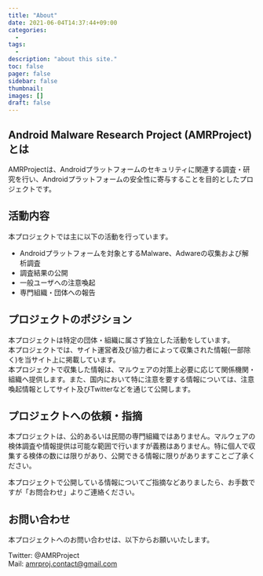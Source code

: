 ```yaml
---
title: "About"
date: 2021-06-04T14:37:44+09:00
categories:
  -
tags:
  -
description: "about this site."
toc: false
pager: false
sidebar: false
thumbnail: 
images: []
draft: false
---
```


## Android Malware Research Project (AMRProject) とは

AMRProjectは、Androidプラットフォームのセキュリティに関連する調査・研究を行い、Androidプラットフォームの安全性に寄与することを目的としたプロジェクトです。

## 活動内容

本プロジェクトでは主に以下の活動を行っています。

- Androidプラットフォームを対象とするMalware、Adwareの収集および解析調査
- 調査結果の公開
- 一般ユーザへの注意喚起
- 専門組織・団体への報告

## プロジェクトのポジション

本プロジェクトは特定の団体・組織に属さず独立した活動をしています。  
本プロジェクトでは、サイト運営者及び協力者によって収集された情報(一部除く)を当サイト上に掲載しています。  
本プロジェクトで収集した情報は、マルウェアの対策上必要に応じて関係機関・組織へ提供します。また、国内において特に注意を要する情報については、注意喚起情報としてサイト及びTwitterなどを通じて公開します。

## プロジェクトへの依頼・指摘

本プロジェクトは、公的あるいは民間の専門組織ではありません。マルウェアの検体調査や情報提供は可能な範囲で行いますが義務はありません。特に個人で収集する検体の数には限りがあり、公開できる情報に限りがありますことご了承ください。

本プロジェクトで公開している情報についてご指摘などありましたら、お手数ですが「お問合わせ」よりご連絡ください。

## お問い合わせ

本プロジェクトへのお問い合わせは、以下からお願いいたします。

Twitter: @AMRProject  
Mail: amrproj.contact@gmail.com